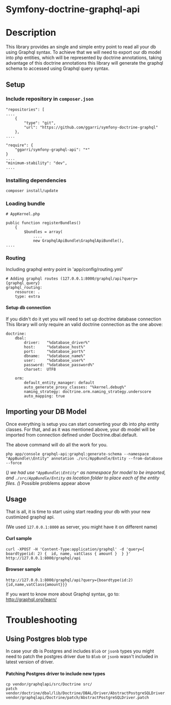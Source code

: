 Symfony-doctrine-graphql-api
=====

# Description
This library provides an single and simple entry point to read all your db using Graphql syntax.
To achieve that we will need to export our db model into php entities, which will be represented
  by doctrine annotations, taking advantage of this doctrine annotations this library will generate
  the graphql schema to accessed using Graphql query syntax.

## Setup

### Include repository in `composer.json`

```
"repositories": [
....
    {
        "type": "git",
        "url": "https://github.com/ggarri/symfony-doctrine-graphql"
    },
....

"require": {
    "ggarri/symfony-graphql-api": "*"
}
....
"minimum-stability": "dev",
....
```

### Installing dependencies
```
composer install/update
```

### Loading bundle
```
# AppKernel.php

public function registerBundles()
    {
        $bundles = array(
            ....
            new GraphqlApiBundle\GraphqlApiBundle(),
....
```

### Routing
Including graphql entry point in 'app/config/routing.yml'
```
# Adding graphql routes (127.0.0.1:8000/graphql/api?query={graphql_query}
graphql_routing:
    resource: .
    type: extra
```


#### Setup db connection
If you didn't do it yet you will need to set up doctrine database connection This library will only require an valid doctrine connection as the one above:
```
doctrine:
    dbal:
        driver:   "%database_driver%"
        host:     "%database_host%"
        port:     "%database_port%"
        dbname:   "%database_name%"
        user:     "%database_user%"
        password: "%database_password%"
        charset:  UTF8

    orm:
        default_entity_manager: default
        auto_generate_proxy_classes: "%kernel.debug%"
        naming_strategy: doctrine.orm.naming_strategy.underscore
        auto_mapping: true
```

## Importing your DB Model

Once everything is setup you can start converting your db into php entity classes.
For that, and as it was mentioned above, your db model will be imported from connection defined under Doctrine.dbal.default.

The above command will do all the work for you.  

```
php app/console graphql-api:graphql:generate-schema --namespace "AppBundle\\Entity" annotation ./src/AppBundle/Entity --from-database --force
```

(*) we had use `"AppBundle\\Entity"` as namespace for model to be imported, and `./src/AppBundle/Entity` 
as location folder to place each of the entity files.
(*) Possible problems appear above


## Usage

That is all, it is time to start using start reading your db with your new custimized graphql api.

(We used `127.0.0.1:8000` as server, you might have it on different name)

#### Curl sample
```
curl -XPOST -H 'Content-Type:application/graphql' -d 'query={  boardtype(id: 2) {  id, name, vatClass { amount }  } }' http://127.0.0.1:8000/graphql/api
```

#### Browser sample
```
http://127.0.0.1:8000/graphql/api?query={boardtype(id:2){id,name,vatClass{amount}}}
```

If you want to know more about Graphql syntax, go to: http://graphql.org/learn/

# Troubleshooting

## Using Postgres blob type
In case your db is Postgres and includes `Blob` or `jsonb` types you might need to patch the 
postgres driver due to `Blob` or `jsonb` wasn't included in latest version of driver.

#### Patching Postgres driver to include new types
``` 
cp vendor/graphqlapi/src/Doctrine src/
patch vendor/doctrine/dbal/lib/Doctrine/DBAL/Driver/AbstractPostgreSQLDriver.php vendor/graphqlapi/Doctrine/patch/AbstractPostgreSQLDriver.patch
```

